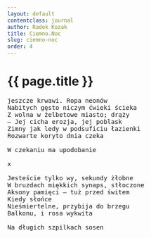 ```yaml
---
layout: default
contentclass: journal
author: Radek Kozak
title: Ciemno.Noc
slug: ciemno-noc
order: 4
---
```


<h1 class="poem-title">{{ page.title }}</h1>

<pre class="poem">
jeszcze krwawi. Ropa neonów
Nabitych gęsto niczym ćwieki ścieka
Z wolna w żelbetowe miasto; drąży
— Jej cicha erozja, jej poblask
Zimny jak ledy w podsuficiu łazienki
Rozwarte koryto dnia czeka

W czekaniu ma upodobanie

x

Jesteście tylko wy, sekundy żłobne
W bruzdach miękkich synaps, stłoczone
Aksony pamięci — tuż przed świtem
Kiedy słońce
Nieśmiertelne, przybija do brzegu
Balkonu, i rosa wykwita

Na długich szpilkach sosen
</pre>
